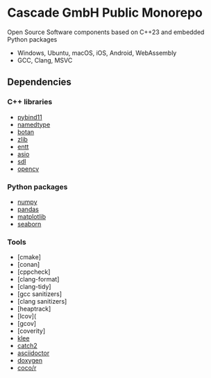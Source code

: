 # Cascade GmbH Public Monorepo

Open Source Software components based on C++23 and embedded Python packages

- Windows, Ubuntu, macOS, iOS, Android, WebAssembly
- GCC, Clang, MSVC

## Dependencies

### C++ libraries

  - [pybind11](https://github.com/pybind/pybind11)
  - [namedtype](https://github.com/joboccara/NamedType)
  - [botan](https://github.com/randombit/botan)
  - [zlib](https://github.com/madler/zlib)
  - [entt](https://github.com/skypjack/entt)
  - [asio](https://github.com/chriskohlhoff/asio)
  - [sdl](https://github.com/libsdl-org/SDL)
  - [opencv](https://github.com/opencv/opencv)

### Python packages

  - [numpy](https://github.com/numpy/numpy)
  - [pandas](https://github.com/pandas-dev/pandas)
  - [matplotlib](https://github.com/matplotlib/matplotlib)
  - [seaborn](https://github.com/mwaskom/seaborn)

### Tools

  - [cmake]
  - [conan]
  - [cppcheck]
  - [clang-format]
  - [clang-tidy]
  - [gcc sanitizers]
  - [clang sanitizers]
  - [heaptrack]
  - [lcov](
  - [gcov]
  - [coverity]
  - [klee](https://github.com/klee/klee)
  - [catch2](https://github.com/catchorg/Catch2)
  - [asciidoctor](https://github.com/asciidoctor/asciidoctor)
  - [doxygen](https://github.com/doxygen/doxygen)
  - [coco/r](https://github.com/mingodad/CocoR-CPP)


  

